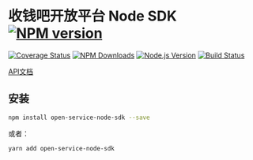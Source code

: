 # 收钱吧开放平台 Node SDK [![NPM version](http://img.shields.io/npm/v/open-service-node-sdk.svg?style=flat)](https://npmjs.org/package/open-service-node-sdk)

[![Coverage Status](https://coveralls.io/repos/github/xuyuanxiang/open-service-node-sdk/badge.svg?branch=0.0.8)](https://coveralls.io/github/xuyuanxiang/open-service-node-sdk?branch=0.0.8)
[![NPM Downloads](https://img.shields.io/npm/dm/open-service-node-sdk.svg?style=flat)](https://npmjs.org/package/open-service-node-sdk)
[![Node.js Version](https://img.shields.io/node/v/open-service-node-sdk.svg?style=flat)](http://nodejs.org/download/)
[![Build Status](https://travis-ci.org/xuyuanxiang/open-service-node-sdk.svg?style=flat-square)](https://travis-ci.org/xuyuanxiang/open-service-node-sdk)

[API文档](https://xuyuanxiang.github.io/open-service-node-sdk/module-open-service-node-sdk.html)

## 安装

```bash
npm install open-service-node-sdk --save
```
或者：
```bash
yarn add open-service-node-sdk
```
